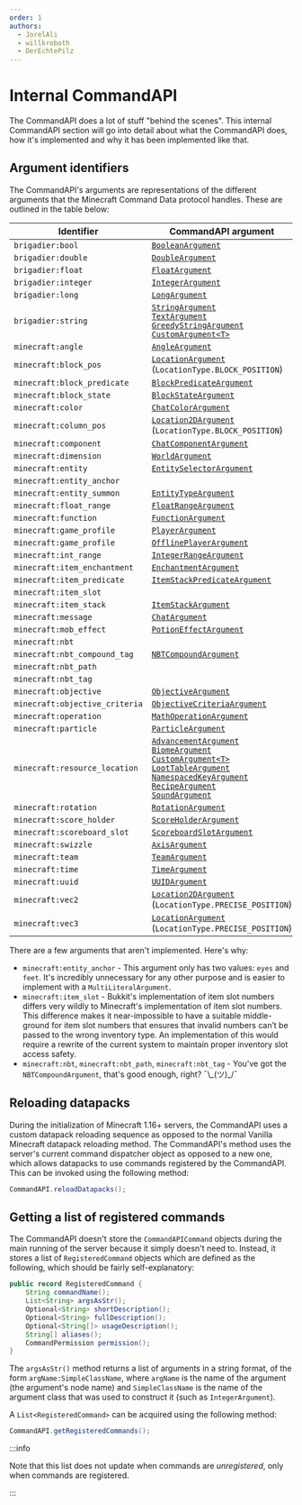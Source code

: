 ```yaml
---
order: 1
authors:
  - JorelAli
  - willkroboth
  - DerEchtePilz
---
```


# Internal CommandAPI

The CommandAPI does a lot of stuff "behind the scenes". This internal CommandAPI section will go into detail about what the CommandAPI does, how it's implemented and why it has been implemented like that.

## Argument identifiers

The CommandAPI's arguments are representations of the different arguments that the Minecraft Command Data protocol handles. These are outlined in the table below:

| Identifier                     | CommandAPI argument                                                                                                                                                                                                                                                                                                                                                                                                                                                                                                                                                                                              |
|--------------------------------|------------------------------------------------------------------------------------------------------------------------------------------------------------------------------------------------------------------------------------------------------------------------------------------------------------------------------------------------------------------------------------------------------------------------------------------------------------------------------------------------------------------------------------------------------------------------------------------------------------------|
| `brigadier:bool`               | [`BooleanArgument`](../create-commands/arguments/types/primitive-arguments#boolean-arguments)                                                                                                                                                                                                                                                                                                                                                                                                                                                                                                                    |
| `brigadier:double`             | [`DoubleArgument`](../create-commands/arguments/types/primitive-arguments#numerical-arguments)                                                                                                                                                                                                                                                                                                                                                                                                                                                                                                                   |
| `brigadier:float`              | [`FloatArgument`](../create-commands/arguments/types/primitive-arguments#numerical-arguments)                                                                                                                                                                                                                                                                                                                                                                                                                                                                                                                    |
| `brigadier:integer`            | [`IntegerArgument`](../create-commands/arguments/types/primitive-arguments#numerical-arguments)                                                                                                                                                                                                                                                                                                                                                                                                                                                                                                                  |
| `brigadier:long`               | [`LongArgument`](../create-commands/arguments/types/primitive-arguments#numerical-arguments)                                                                                                                                                                                                                                                                                                                                                                                                                                                                                                                     |
| `brigadier:string`             | [`StringArgument`](../create-commands/arguments/types/string-arguments#string-argument)<br />[`TextArgument`](../create-commands/arguments/types/string-arguments#text-argument)<br />[`GreedyStringArgument`](../create-commands/arguments/types/string-arguments#greedy-string-argument)<br />[`CustomArgument<T>`](../create-commands/arguments/types/custom-arguments)                                                                                                                                                                                                                                       |
| `minecraft:angle`              | [`AngleArgument`](../create-commands/arguments/types/misc/angle-arguments)                                                                                                                                                                                                                                                                                                                                                                                                                                                                                                                                       |
| `minecraft:block_pos`          | [`LocationArgument`](../create-commands/arguments/types/position/location-arguments#2d-location)<br />(`LocationType.BLOCK_POSITION`)                                                                                                                                                                                                                                                                                                                                                                                                                                                                            |
| `minecraft:block_predicate`    | [`BlockPredicateArgument`](../create-commands/arguments/types/predicate/block-predicate-arguments)                                                                                                                                                                                                                                                                                                                                                                                                                                                                                                               |
| `minecraft:block_state`        | [`BlockStateArgument`](../create-commands/arguments/types/misc/blockstate-arguments)                                                                                                                                                                                                                                                                                                                                                                                                                                                                                                                             |
| `minecraft:color`              | [`ChatColorArgument`](../create-commands/arguments/types/chat/spigot-chat-arguments#chat-color-argument)                                                                                                                                                                                                                                                                                                                                                                                                                                                                                                         |
| `minecraft:column_pos`         | [`Location2DArgument`](../create-commands/arguments/types/position/location-arguments#3d-location) <br />(`LocationType.BLOCK_POSITION`)                                                                                                                                                                                                                                                                                                                                                                                                                                                                         |
| `minecraft:component`          | [`ChatComponentArgument`](../create-commands/arguments/types/chat/spigot-chat-arguments#chat-component-argument)                                                                                                                                                                                                                                                                                                                                                                                                                                                                                                 |
| `minecraft:dimension`          | [`WorldArgument`](../create-commands/arguments/types/misc/world-arguments)                                                                                                                                                                                                                                                                                                                                                                                                                                                                                                                                       |
| `minecraft:entity`             | [`EntitySelectorArgument`](../create-commands/arguments/types/entities-arguments#entity-selector-argument)                                                                                                                                                                                                                                                                                                                                                                                                                                                                                                       |
| `minecraft:entity_anchor`      |                                                                                                                                                                                                                                                                                                                                                                                                                                                                                                                                                                                                                  |
| `minecraft:entity_summon`      | [`EntityTypeArgument`](../create-commands/arguments/types/entities-arguments#entity-type-argument)                                                                                                                                                                                                                                                                                                                                                                                                                                                                                                               |
| `minecraft:float_range`        | [`FloatRangeArgument`](../create-commands/arguments/types/ranged-arguments#the-integerrange--floatrange-class)                                                                                                                                                                                                                                                                                                                                                                                                                                                                                                   |
| `minecraft:function`           | [`FunctionArgument`](../create-commands/functions-and-tags/function-arguments)                                                                                                                                                                                                                                                                                                                                                                                                                                                                                                                                   |
| `minecraft:game_profile`       | [`PlayerArgument`](../create-commands/arguments/types/entities-arguments#player-argument)                                                                                                                                                                                                                                                                                                                                                                                                                                                                                                                        |
| `minecraft:game_profile`       | [`OfflinePlayerArgument`](../create-commands/arguments/types/entities-arguments#offlineplayer-argument)                                                                                                                                                                                                                                                                                                                                                                                                                                                                                                          |
| `minecraft:int_range`          | [`IntegerRangeArgument`](../create-commands/arguments/types/ranged-arguments#the-integerrange--floatrange-class)                                                                                                                                                                                                                                                                                                                                                                                                                                                                                                 |
| `minecraft:item_enchantment`   | [`EnchantmentArgument`](../create-commands/arguments/types/misc/enchantment-arguments)                                                                                                                                                                                                                                                                                                                                                                                                                                                                                                                           |
| `minecraft:item_predicate`     | [`ItemStackPredicateArgument`](../create-commands/arguments/types/predicate/itemstack-predicate-arguments)                                                                                                                                                                                                                                                                                                                                                                                                                                                                                                       |
| `minecraft:item_slot`          |                                                                                                                                                                                                                                                                                                                                                                                                                                                                                                                                                                                                                  |
| `minecraft:item_stack`         | [`ItemStackArgument`](../create-commands/arguments/types/misc/itemstack-arguments)                                                                                                                                                                                                                                                                                                                                                                                                                                                                                                                               |
| `minecraft:message`            | [`ChatArgument`](../create-commands/arguments/types/chat/spigot-chat-arguments#chat-argument)                                                                                                                                                                                                                                                                                                                                                                                                                                                                                                                    |
| `minecraft:mob_effect`         | [`PotionEffectArgument`](../create-commands/arguments/types/misc/potion-arguments)                                                                                                                                                                                                                                                                                                                                                                                                                                                                                                                               |
| `minecraft:nbt`                |                                                                                                                                                                                                                                                                                                                                                                                                                                                                                                                                                                                                                  |
| `minecraft:nbt_compound_tag`   | [`NBTCompoundArgument`](../create-commands/arguments/types/nbt-arguments)                                                                                                                                                                                                                                                                                                                                                                                                                                                                                                                                        |
| `minecraft:nbt_path`           |                                                                                                                                                                                                                                                                                                                                                                                                                                                                                                                                                                                                                  |
| `minecraft:nbt_tag`            |                                                                                                                                                                                                                                                                                                                                                                                                                                                                                                                                                                                                                  |
| `minecraft:objective`          | [`ObjectiveArgument`](../create-commands/arguments/types/scoreboard/objective-arguments#objective-argument)                                                                                                                                                                                                                                                                                                                                                                                                                                                                                                      |
| `minecraft:objective_criteria` | [`ObjectiveCriteriaArgument`](../create-commands/arguments/types/scoreboard/objective-arguments#objective-criteria-argument)                                                                                                                                                                                                                                                                                                                                                                                                                                                                                     |
| `minecraft:operation`          | [`MathOperationArgument`](../create-commands/arguments/types/misc/mathoperation-arguments)                                                                                                                                                                                                                                                                                                                                                                                                                                                                                                                       |
| `minecraft:particle`           | [`ParticleArgument`](../create-commands/arguments/types/misc/particle-arguments)                                                                                                                                                                                                                                                                                                                                                                                                                                                                                                                                 |
| `minecraft:resource_location`  | [`AdvancementArgument`](../create-commands/arguments/types/misc/advancement-arguments)<br />[`BiomeArgument`](../create-commands/arguments/types/misc/biome-arguments)<br />[`CustomArgument<T>`](../create-commands/arguments/types/custom-arguments)<br />[`LootTableArgument`](../create-commands/arguments/types/misc/loottable-arguments)<br />[`NamespacedKeyArgument`](../create-commands/arguments/types/misc/namespacedkey-arguments)<br />[`RecipeArgument`](../create-commands/arguments/types/misc/recipe-arguments)<br />[`SoundArgument`](../create-commands/arguments/types/misc/sound-arguments) |
| `minecraft:rotation`           | [`RotationArgument`](../create-commands/arguments/types/position/rotation-arguments)                                                                                                                                                                                                                                                                                                                                                                                                                                                                                                                             |
| `minecraft:score_holder`       | [`ScoreHolderArgument`](../create-commands/arguments/types/scoreboard/scoreboard-arguments#score-holder-argument)                                                                                                                                                                                                                                                                                                                                                                                                                                                                                                |
| `minecraft:scoreboard_slot`    | [`ScoreboardSlotArgument`](../create-commands/arguments/types/scoreboard/scoreboard-arguments#scoreboard-slot-argument)                                                                                                                                                                                                                                                                                                                                                                                                                                                                                          |
| `minecraft:swizzle`            | [`AxisArgument`](../create-commands/arguments/types/position/axis-arguments)                                                                                                                                                                                                                                                                                                                                                                                                                                                                                                                                     |
| `minecraft:team`               | [`TeamArgument`](../create-commands/arguments/types/scoreboard/team-arguments)                                                                                                                                                                                                                                                                                                                                                                                                                                                                                                                                   |
| `minecraft:time`               | [`TimeArgument`](../create-commands/arguments/types/misc/time-arguments)                                                                                                                                                                                                                                                                                                                                                                                                                                                                                                                                         |
| `minecraft:uuid`               | [`UUIDArgument`](../create-commands/arguments/types/misc/uuid-arguments)                                                                                                                                                                                                                                                                                                                                                                                                                                                                                                                                         |
| `minecraft:vec2`               | [`Location2DArgument`](../create-commands/arguments/types/position/location-arguments#2d-location)<br />(`LocationType.PRECISE_POSITION`)                                                                                                                                                                                                                                                                                                                                                                                                                                                                        |
| `minecraft:vec3`               | [`LocationArgument`](../create-commands/arguments/types/position/location-arguments#3d-location)<br />(`LocationType.PRECISE_POSITION`)                                                                                                                                                                                                                                                                                                                                                                                                                                                                          |

There are a few arguments that aren't implemented. Here's why:

- `minecraft:entity_anchor` - This argument only has two values: `eyes` and `feet`. It's incredibly unnecessary for any other purpose and is easier to implement with a `MultiLiteralArgument`.
- `minecraft:item_slot` - Bukkit's implementation of item slot numbers differs very wildly to Minecraft's implementation of item slot numbers. This difference makes it near-impossible to have a suitable middle-ground for item slot numbers that ensures that invalid numbers can’t be passed to the wrong inventory type. An implementation of this would require a rewrite of the current system to maintain proper inventory slot access safety.
- `minecraft:nbt`, `minecraft:nbt_path`, `minecraft:nbt_tag` - You've got the `NBTCompoundArgument`, that's good enough, right? ¯\\\_(ツ)\_/¯

## Reloading datapacks

During the initialization of Minecraft 1.16+ servers, the CommandAPI uses a custom datapack reloading sequence as opposed to the normal Vanilla Minecraft datapack reloading method. The CommandAPI's method uses the server's current command dispatcher object as opposed to a new one, which allows datapacks to use commands registered by the CommandAPI. This can be invoked using the following method:

```java
CommandAPI.reloadDatapacks();
```

## Getting a list of registered commands

The CommandAPI doesn't store the `CommandAPICommand` objects during the main running of the server because it simply doesn't need to. Instead, it stores a list of `RegisteredCommand` objects which are defined as the following, which should be fairly self-explanatory:

```java
public record RegisteredCommand {
    String commandName();
    List<String> argsAsStr();
    Optional<String> shortDescription();
    Optional<String> fullDescription();
    Optional<String[]> usageDescription();
    String[] aliases();
    CommandPermission permission();
}
```

The `argsAsStr()` method returns a list of arguments in a string format, of the form `argName:SimpleClassName`, where `argName` is the name of the argument (the argument's node name) and `SimpleClassName` is the name of the argument class that was used to construct it (such as `IntegerArgument`).

A `List<RegisteredCommand>` can be acquired using the following method:

```java
CommandAPI.getRegisteredCommands();
```

:::info

Note that this list does not update when commands are _unregistered_, only when commands are registered.

:::